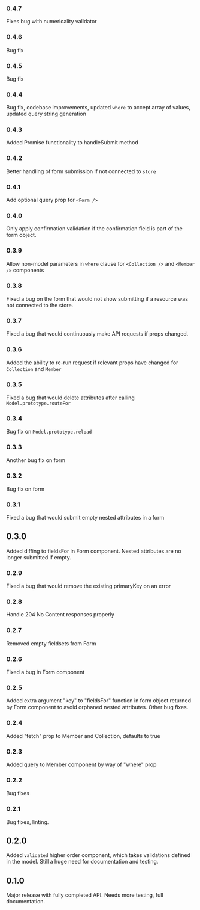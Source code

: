 ### 0.4.7
Fixes bug with numericality validator
### 0.4.6
Bug fix
### 0.4.5
Bug fix
### 0.4.4
Bug fix, codebase improvements, updated `where` to accept array of values, updated query string generation
### 0.4.3
Added Promise functionality to handleSubmit method
### 0.4.2
Better handling of form submission if not connected to `store`
### 0.4.1
Add optional query prop for `<Form />`
### 0.4.0
Only apply confirmation validation if the confirmation field is part of the form object.
### 0.3.9
Allow non-model parameters in `where` clause for `<Collection />` and `<Member />` components
### 0.3.8
Fixed a bug on the form that would not show submitting if a resource was not connected to the store.
### 0.3.7
Fixed a bug that would continuously make API requests if props changed.
### 0.3.6
Added the ability to re-run request if relevant props have changed for `Collection` and `Member`
### 0.3.5
Fixed a bug that would delete attributes after calling `Model.prototype.routeFor`
### 0.3.4
Bug fix on `Model.prototype.reload`
### 0.3.3
Another bug fix on form
### 0.3.2
Bug fix on form
### 0.3.1
Fixed a bug that would submit empty nested attributes in a form
## 0.3.0
Added diffing to fieldsFor in Form component. Nested attributes are no longer submitted if empty.
### 0.2.9
Fixed a bug that would remove the existing primaryKey on an error
### 0.2.8
Handle 204 No Content responses properly
### 0.2.7
Removed empty fieldsets from Form
### 0.2.6
Fixed a bug in Form component
### 0.2.5
Added extra argument "key" to "fieldsFor" function in form object returned by
Form component to avoid orphaned nested attributes. Other bug fixes.
### 0.2.4
Added "fetch" prop to Member and Collection, defaults to true
### 0.2.3
Added query to Member component by way of "where" prop
### 0.2.2
Bug fixes
### 0.2.1
Bug fixes, linting.
## 0.2.0
Added `validated` higher order component, which takes validations defined in
the model. Still a huge need for documentation and testing.
## 0.1.0
Major release with fully completed API. Needs more testing, full documentation.
